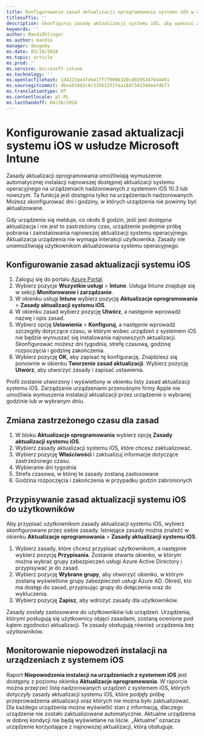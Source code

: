 ```yaml
---
title: Konfigurowanie zasad aktualizacji oprogramowania systemu iOS w usłudze Microsoft Intune
titlesuffix: ''
description: Skonfiguruj zasady aktualizacji systemu iOS, aby wymusić automatyczna instalację najnowszej dostępnej aktualizacji oprogramowania na urządzeniach nadzorowanych z systemem iOS.
keywords: ''
author: MandiOhlinger
ms.author: mandia
manager: dougeby
ms.date: 03/19/2018
ms.topic: article
ms.prod: ''
ms.service: microsoft-intune
ms.technology: ''
ms.openlocfilehash: 1d4223ae4feb417f77909b320cd0295347b44461
ms.sourcegitcommit: dbea918d2c0c335b2251fea18d7341340eafd673
ms.translationtype: HT
ms.contentlocale: pl-PL
ms.lasthandoff: 04/26/2018
---
```

# <a name="configure-ios-update-policies-in-microsoft-intune"></a>Konfigurowanie zasad aktualizacji systemu iOS w usłudze Microsoft Intune

Zasady aktualizacji oprogramowania umożliwiają wymuszenie automatycznej instalacji najnowszej dostępnej aktualizacji systemu operacyjnego na urządzeniach nadzorowanych z systemem iOS 10.3 lub nowszym. Ta funkcja jest dostępna tylko na urządzeniach nadzorowanych. Możesz skonfigurować dni i godziny, w których urządzenia nie powinny być aktualizowane. 

Gdy urządzenie się melduje, co około 8 godzin, jeśli jest dostępna aktualizacja i nie jest to zastrzeżony czas, urządzenie podejmie próbę pobrania i zainstalowania najnowszej aktualizacji systemu operacyjnego. Aktualizacja urządzenia nie wymaga interakcji użytkownika. Zasady nie uniemożliwiają użytkownikom aktualizowania systemu operacyjnego.

## <a name="configure-the-ios-update-policy"></a>Konfigurowanie zasad aktualizacji systemu iOS
1. Zaloguj się do portalu [Azure Portal](https://portal.azure.com).
2. Wybierz pozycje **Wszystkie usługi** > **Intune**. Usługa Intune znajduje się w sekcji **Monitorowanie i zarządzanie**.
3. W okienku usługi **Intune** wybierz pozycję **Aktualizacje oprogramowania** > **Zasady aktualizacji systemu iOS**.
4. W okienku zasad wybierz pozycję **Utwórz**, a następnie wprowadź nazwę i opis zasad.
5. Wybierz opcję **Ustawienia** > **Konfiguruj**, a następnie wprowadź szczegóły dotyczące czasu, w którym wobec urządzeń z systemem iOS nie będzie wymuszać się instalowania najnowszych aktualizacji. Skonfigurować możesz dni tygodnia, strefę czasową, godzinę rozpoczęcia i godzinę zakończenia.
6. Wybierz pozycję **OK**, aby zapisać tę konfigurację. Znajdziesz się ponownie w okienku **Tworzenie zasad aktualizacji**. Wybierz pozycję **Utwórz**, aby utworzyć zasady i zapisać ustawienia.

Profil zostanie utworzony i wyświetlony w okienku listy zasad aktualizacji systemu iOS. Zarządzanie urządzeniami przenośnymi firmy Apple nie umożliwia wymuszenia instalacji aktualizacji przez urządzenie o wybranej godzinie lub w wybranym dniu. 

## <a name="change-the-restricted-times-for-the-policy"></a>Zmiana zastrzeżonego czasu dla zasad

1.  W bloku **Aktualizacje oprogramowania** wybierz opcję **Zasady aktualizacji systemu iOS**.
2.  Wybierz zasady aktualizacji systemu iOS, które chcesz zaktualizować.
3.  Wybierz pozycję **Właściwości** i zaktualizuj informacje dotyczące zastrzeżonego czasu.
4.  Wybieranie dni tygodnia
5.  Strefa czasowa, w której te zasady zostaną zastosowane
6.  Godzina rozpoczęcia i zakończenia w przypadku godzin zabronionych

## <a name="assign-an-ios-update-policy-to-users"></a>Przypisywanie zasad aktualizacji systemu iOS do użytkowników

Aby przypisać użytkownikom zasady aktualizacji systemu iOS, wybierz skonfigurowane przez siebie zasady. Istniejące zasady można znaleźć w okienku **Aktualizacje oprogramowania** > **Zasady aktualizacji systemu iOS**.

1. Wybierz zasady, które chcesz przypisać użytkownikom, a następnie wybierz pozycję **Przypisania**. Zostanie otwarte okienko, w którym można wybrać grupy zabezpieczeń usługi Azure Active Directory i przypisywać je do zasad.
2. Wybierz pozycję **Wybrane grupy**, aby otworzyć okienko, w którym zostaną wyświetlone grupy zabezpieczeń usługi Azure AD. Określ, kto ma dostęp do zasad, przypisując grupy do dołączenia oraz do wykluczenia.
3. Wybierz pozycję **Zapisz**, aby wdrożyć zasady dla użytkowników.

Zasady zostały zastosowane do użytkowników lub urządzeń. Urządzenia, którymi posługują się użytkownicy objęci zasadami, zostaną ocenione pod kątem zgodności aktualizacji. Te zasady obsługują również urządzenia bez użytkowników.

## <a name="monitor-ios-device-installation-failures"></a>Monitorowanie niepowodzeń instalacji na urządzeniach z systemem iOS
<!-- 1352223 -->
Raport **Niepowodzenia instalacji na urządzeniach z systemem iOS** jest dostępny z poziomu okienka **Aktualizacje oprogramowania**. W raporcie można przejrzeć listę nadzorowanych urządzeń z systemem iOS, których dotyczyły zasady aktualizacji systemu iOS, które podjęły próbę przeprowadzenia aktualizacji oraz których nie można było zaktualizować. Dla każdego urządzenia można wyświetlić stan z informacją, dlaczego urządzenie nie zostało zaktualizowane automatycznie. Aktualne urządzenia w dobrej kondycji nie będą wyświetlane na liście. „Aktualne” oznacza urządzenie korzystające z najnowszej aktualizacji, którą obsługuje.

